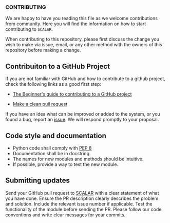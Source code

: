### CONTRIBUTING

We are happy to have you reading this file as we welcome contributions from community.
Here you will find the information on how to start contributing to `SCALAR`.

When contributing to this repository, please first discuss the change you wish to make via issue, 
email, or any other method with the owners of this repository before making a change.

## Contribuiton to a GitHub Project

If you are not familiar with GitHub and how to contribute to a github project, check the following links as a good first step:

 - [The Beginner's guide to contributing to a GitHub project](https://akrabat.com/the-beginners-guide-to-contributing-to-a-github-project/)

 - [Make a clean pull request](https://github.com/MarcDiethelm/contributing/blob/master/README.md)
 
If you have an idea what can be improved or added to the system, or you found a bug, report an [issue](https://github.com/nedRad88/SCALAR/issues).
We will respond promptly to your proposal.

## Code style and documentation

 - Python code shall comply with [PEP 8](https://www.python.org/dev/peps/pep-0008/) 
 - Documentation shall be in docstring.
 - The names for new modules and methods should be intuitive.
 - If possible, provide a way to test the new module.

## Submitting updates

Send your GitHub pull request to [SCALAR](https://github.com/nedRad88/SCALAR/pulls) with a clear statement of what you have done.
Ensure the PR description clearly describes the problem and solution. Include the relevant issue number if applicable.
Test the functionality of the module before sending the PR. 
Please follow our code conventions and write clear messages for your commits.



